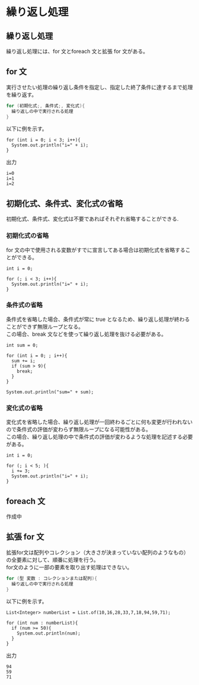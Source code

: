 # 繰り返し処理
## 繰り返し処理
繰り返し処理には、for 文とforeach 文と拡張 for 文がある。
## for 文
実行させたい処理の繰り返し条件を指定し、指定した終了条件に達するまで処理を繰り返す。
```java
for (初期化式;, 条件式;, 変化式){
  繰り返しの中で実行される処理
}
```
以下に例を示す。
```java:コード
for (int i = 0; i < 3; i++){
  System.out.println("i=" + i);
}
```
出力
```java:出力
i=0
i=1
i=2
```
## 初期化式、条件式、変化式の省略
初期化式、条件式、変化式は不要であればそれぞれ省略することができる.
### 初期化式の省略
for 文の中で使用される変数がすでに宣言してある場合は初期化式を省略することができる。
```java:例
int i = 0;

for (; i < 3; i++){
  System.out.println("i=" + i);
}
```
### 条件式の省略
条件式を省略した場合、条件式が常に true となるため、繰り返し処理が終わることができず無限ループとなる。  
この場合、break 文などを使って繰り返し処理を抜ける必要がある。
```java:例
int sum = 0;

for (int i = 0; ; i++){
  sum += i;
  if (sum > 9){
    break;
  }
}

System.out.println("sum=" + sum);
```
### 変化式の省略
変化式を省略した場合、繰り返し処理が一回終わるごとに何も変更が行われないので条件式の評価が変わらず無限ループになる可能性がある。  
この場合、繰り返し処理の中で条件式の評価が変わるような処理を記述する必要がある。
```java:例
int i = 0;

for (; i < 5; ){
  i += 3;
  System.out.println("i=" + i);
}
```
## foreach 文
作成中
## 拡張 for 文
拡張for文は配列やコレクション（大きさが決まっていない配列のようなもの）の全要素に対して、順番に処理を行う。  
for文のように一部の要素を取り出す処理はできない。
```java
for (型 変数 : コレクションまたは配列){
  繰り返しの中で実行される処理
}
```
以下に例を示す。
```java:コード
List<Integer> numberList = List.of(10,16,28,33,7,18,94,59,71);

for (int num : numberList){
  if (num >= 50){
    System.out.println(num);
  }
}
```
出力
```java:出力
94
59
71
```
